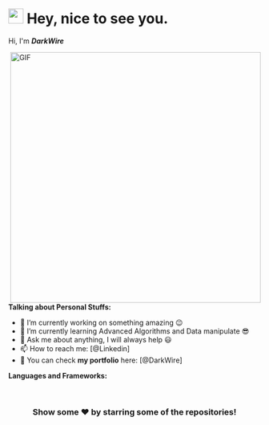 <h1><img src="https://emojis.slackmojis.com/emojis/images/1531849430/4246/blob-sunglasses.gif?1531849430" width="30"/> Hey, nice to see you.</h1>



Hi, I'm ***DarkWire***

<img align="right" alt="GIF" src="https://media.giphy.com/media/836HiJc7pgzy8iNXCn/giphy.gif" width="500" height="auto" />

**Talking about Personal Stuffs:**

- 🔭 I’m currently working on something amazing :wink:
- 🌱 I’m currently learning Advanced Algorithms and Data manipulate :sunglasses:
- 💬 Ask me about anything, I will always help :smiley:
- 📫 How to reach me: [@Linkedin]
- 👾 You can check **my portfolio** here: [@DarkWire]

**Languages and Frameworks:**  


</br>


<div align="center">

### Show some ❤️ by starring some of the repositories!
</div>
